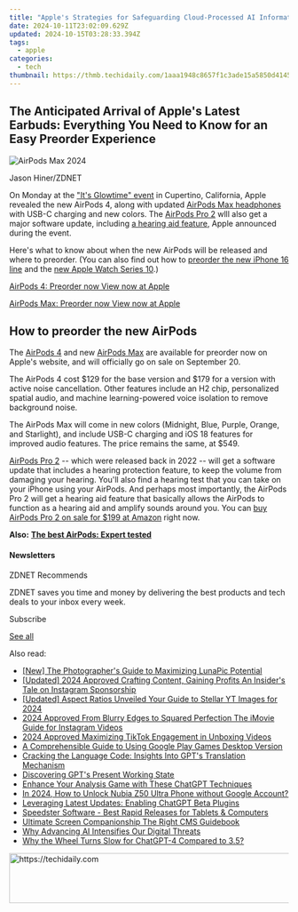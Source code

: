 ```yaml
---
title: "Apple's Strategies for Safeguarding Cloud-Processed AI Information: What You Need to Know (and Why It Matters)"
date: 2024-10-11T23:02:09.629Z
updated: 2024-10-15T03:28:33.394Z
tags:
  - apple
categories:
  - tech
thumbnail: https://thmb.techidaily.com/1aaa1948c8657f1c3ade15a5850d4145b4cb86fea7e0bf45a6a316b50b831479.jpg
---
```


## The Anticipated Arrival of Apple's Latest Earbuds: Everything You Need to Know for an Easy Preorder Experience

![AirPods Max 2024](https://www.zdnet.com/a/img/resize/ac6c5705ff1a68cbb635e00202fd281cbf022aea/2024/09/09/f816827b-461b-40c1-95e1-37d2a1751969/img-0031.jpg?auto=webp&width=1280)

Jason Hiner/ZDNET

On Monday at the ["It's Glowtime" event](https://www.zdnet.com/article/everything-we-expect-at-apples-iphone-16-event-ai-features-airpods-apple-watch-series-10-more/) in Cupertino, California, Apple revealed the new AirPods 4, along with updated [AirPods Max headphones](https://www.zdnet.com/article/apples-new-airpods-max-feature-new-colors-and-the-charging-port-weve-all-been-waiting-for/) with USB-C charging and new colors. The [AirPods Pro 2](https://buy.geni.us/Proxy.ashx?TSID=368250&GR%5FURL=https%3A%2F%2Fwww.amazon.com%2FApple-Generation-Cancelling-Transparency-Personalized%2Fdp%2FB0D1XD1ZV3%2F%3Ftag%3Dzd-buy-button-20%26ascsubtag%3D%5F%5FCOM%5FCLICK%5FID%5F%5F%7Ceabc8c8f-bfb7-407d-8567-3551d55fb1b1%7Cdtp&dtb=1) wlll also get a major software update, including [a hearing aid feature](https://www.zdnet.com/article/your-airpods-pro-2-can-soon-double-as-over-the-counter-hearing-aids-heres-how/), Apple announced during the event.

Here's what to know about when the new AirPods will be released and where to preorder. (You can also find out how to [preorder the new iPhone 16 line](https://www.zdnet.com/article/when-is-the-iphone-16-coming-out-what-to-know-and-where-to-preorder/) and the [new Apple Watch Series 10](https://www.zdnet.com/article/when-are-the-new-apple-watches-coming-out-what-to-know-and-where-to-preorder/).)

[AirPods 4: Preorder now View now at Apple](https://apple.sjv.io/c/159047/435031/7613?&sharedid=zdnet&partnerpropertyid=1980086&u=https%3A%2F%2Fwww.apple.com%2Fshop%2Fbuy-airpods%2Fairpods-4&subId1=zd-%5F%5FCOM%5FCLICK%5FID%5F%5F-dtp)

[AirPods Max: Preorder now View now at Apple](https://apple.sjv.io/c/159047/435031/7613?&sharedid=zdnet&partnerpropertyid=1980086&u=https%3A%2F%2Fwww.apple.com%2Fshop%2Fbuy-airpods%2Fairpods-max&subId1=zd-%5F%5FCOM%5FCLICK%5FID%5F%5F-dtp)

## How to preorder the new AirPods

The [AirPods 4](https://apple.sjv.io/c/159047/435031/7613?&sharedid=zdnet&partnerpropertyid=1980086&u=https%3A%2F%2Fwww.apple.com%2Fshop%2Fbuy-airpods%2Fairpods-4&subId1=zd-%5F%5FCOM%5FCLICK%5FID%5F%5F-dtp) and new [AirPods Max](https://apple.sjv.io/c/159047/435031/7613?&sharedid=zdnet&partnerpropertyid=1980086&u=https%3A%2F%2Fwww.apple.com%2Fshop%2Fbuy-airpods%2Fairpods-max&subId1=zd-%5F%5FCOM%5FCLICK%5FID%5F%5F-dtp) are available for preorder now on Apple's website, and will officially go on sale on September 20\. 

The AirPods 4 cost $129 for the base version and $179 for a version with active noise cancellation. Other features include an H2 chip, personalized spatial audio, and machine learning-powered voice isolation to remove background noise. 

The AirPods Max will come in new colors (Midnight, Blue, Purple, Orange, and Starlight), and include USB-C charging and iOS 18 features for improved audio features. The price remains the same, at $549\. 

[AirPods Pro 2](https://buy.geni.us/Proxy.ashx?TSID=368250&GR%5FURL=https%3A%2F%2Fwww.amazon.com%2FApple-Generation-Cancelling-Transparency-Personalized%2Fdp%2FB0D1XD1ZV3%2F%3Ftag%3Dzd-buy-button-20%26ascsubtag%3D%5F%5FCOM%5FCLICK%5FID%5F%5F%7Ceabc8c8f-bfb7-407d-8567-3551d55fb1b1%7Cdtp&dtb=1) \-- which were released back in 2022 -- will get a software update that includes a hearing protection feature, to keep the volume from damaging your hearing. You'll also find a hearing test that you can take on your iPhone using your AirPods. And perhaps most importantly, the AirPods Pro 2 will get a hearing aid feature that basically allows the AirPods to function as a hearing aid and amplify sounds around you. You can [buy AirPods Pro 2 on sale for $199 at Amazon](https://buy.geni.us/Proxy.ashx?TSID=368250&GR%5FURL=https%3A%2F%2Fwww.amazon.com%2FApple-Generation-Cancelling-Transparency-Personalized%2Fdp%2FB0D1XD1ZV3%2F%3Ftag%3Dzd-buy-button-20%26ascsubtag%3D%5F%5FCOM%5FCLICK%5FID%5F%5F%7Ceabc8c8f-bfb7-407d-8567-3551d55fb1b1%7Cdtp&dtb=1) right now.

**Also:** [**The best AirPods: Expert tested**](https://www.zdnet.com/article/best-airpods/)

#### Newsletters

ZDNET Recommends

ZDNET saves you time and money by delivering the best products and tech deals to your inbox every week.

 Subscribe

[See all](https://www.zdnet.com/newsletters/)

<ins class="adsbygoogle"
     style="display:block"
     data-ad-format="autorelaxed"
     data-ad-client="ca-pub-7571918770474297"
     data-ad-slot="1223367746"></ins>

<ins class="adsbygoogle"
     style="display:block"
     data-ad-client="ca-pub-7571918770474297"
     data-ad-slot="8358498916"
     data-ad-format="auto"
     data-full-width-responsive="true"></ins>

<span class="atpl-alsoreadstyle">Also read:</span>
<div><ul>
<li><a href="https://some-guidance.techidaily.com/new-the-photographers-guide-to-maximizing-lunapic-potential/"><u>[New] The Photographer's Guide to Maximizing LunaPic Potential</u></a></li>
<li><a href="https://instagram-video-recordings.techidaily.com/updated-2024-approved-crafting-content-gaining-profits-an-insiders-tale-on-instagram-sponsorship/"><u>[Updated] 2024 Approved Crafting Content, Gaining Profits An Insider's Tale on Instagram Sponsorship</u></a></li>
<li><a href="https://youtube-lab.techidaily.com/ed-aspect-ratios-unveiled-your-guide-to-stellar-yt-images-for-2024/"><u>[Updated] Aspect Ratios Unveiled Your Guide to Stellar YT Images for 2024</u></a></li>
<li><a href="https://instagram-video-recordings.techidaily.com/2024-approved-from-blurry-edges-to-squared-perfection-the-imovie-guide-for-instagram-videos/"><u>2024 Approved From Blurry Edges to Squared Perfection The iMovie Guide for Instagram Videos</u></a></li>
<li><a href="https://fox-boxes.techidaily.com/2024-approved-maximizing-tiktok-engagement-in-unboxing-videos/"><u>2024 Approved Maximizing TikTok Engagement in Unboxing Videos</u></a></li>
<li><a href="https://games-able.techidaily.com/a-comprehensible-guide-to-using-google-play-games-desktop-version/"><u>A Comprehensible Guide to Using Google Play Games Desktop Version</u></a></li>
<li><a href="https://tech-savvy.techidaily.com/cracking-the-language-code-insights-into-gpts-translation-mechanism/"><u>Cracking the Language Code: Insights Into GPT's Translation Mechanism</u></a></li>
<li><a href="https://tech-savvy.techidaily.com/discovering-gpts-present-working-state/"><u>Discovering GPT's Present Working State</u></a></li>
<li><a href="https://tech-savvy.techidaily.com/enhance-your-analysis-game-with-these-chatgpt-techniques/"><u>Enhance Your Analysis Game with These ChatGPT Techniques</u></a></li>
<li><a href="https://easy-unlock-android.techidaily.com/in-2024-how-to-unlock-nubia-z50-ultra-phone-without-google-account-by-drfone-android/"><u>In 2024, How to Unlock Nubia Z50 Ultra Phone without Google Account?</u></a></li>
<li><a href="https://tech-savvy.techidaily.com/leveraging-latest-updates-enabling-chatgpt-beta-plugins/"><u>Leveraging Latest Updates: Enabling ChatGPT Beta Plugins</u></a></li>
<li><a href="https://fox-friendly.techidaily.com/speedster-software-best-rapid-releases-for-tablets-and-computers/"><u>Speedster Software - Best Rapid Releases for Tablets & Computers</u></a></li>
<li><a href="https://youtube-lab.techidaily.com/ate-screen-companionship-the-right-cms-guidebook/"><u>Ultimate Screen Companionship The Right CMS Guidebook</u></a></li>
<li><a href="https://tech-savvy.techidaily.com/why-advancing-ai-intensifies-our-digital-threats/"><u>Why Advancing AI Intensifies Our Digital Threats</u></a></li>
<li><a href="https://tech-savvy.techidaily.com/why-the-wheel-turns-slow-for-chatgpt-4-compared-to-35/"><u>Why the Wheel Turns Slow for ChatGPT-4 Compared to 3.5?</u></a></li>
</ul></div>

<!-- affiliate ads begin -->
<a href="https://united.elfm.net/c/5597632/2139563/4704" target="_top" id="2139563">
  <img src="//a.impactradius-go.com/display-ad/4704-2139563" border="0" alt="https://techidaily.com" width="728" height="90"/>
</a>
<img height="0" width="0" src="https://united.elfm.net/i/5597632/2139563/4704" style="position:absolute;visibility:hidden;" border="0" />
<!-- affiliate ads end -->

